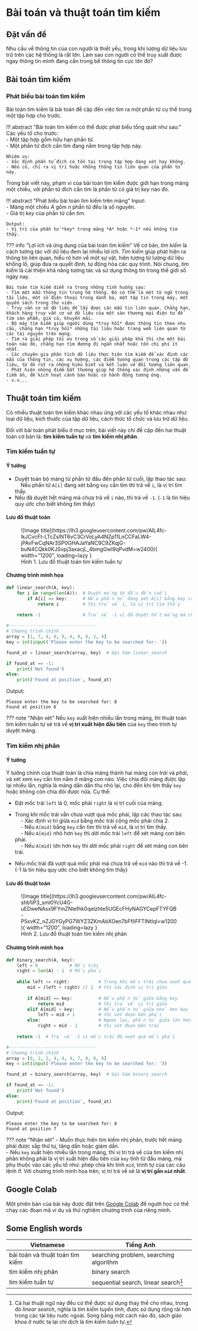 # Bài toán và thuật toán tìm kiếm

## Đặt vấn đề

Nhu cầu về thông tin của con người là thiết yếu, trong khi lượng dữ liệu lưu trữ trên các hệ thống là rất lớn. Làm sao con người có thể truy xuất được ngay thông tin mình đang cần trong bể thông tin cực lớn đó?  

## Bài toán tìm kiếm

### Phát biểu bài toán tìm kiếm

Bài toán tìm kiếm là bài toán đề cập đến việc tìm ra một phần tử cụ thể trong một tập hợp cho trước.   

!!! abstract "Bài toán tìm kiếm có thể được phát biểu tổng quát như sau:"
    Các yếu tố cho trước:  
    - Một tập hợp gồm hữu hạn phần tử.  
    - Một phần tử đích cần tìm đang nằm trong tập hợp này.  

    Nhiệm vụ:  
    - Xác định phần tử đích có tồn tại trong tập hợp đang xét hay không.  
    - Nếu có, chỉ ra vị trí hoặc những thông tin liên quan của phần tử này.  

Trong bài viết này, phạm vi của bài toán tìm kiếm được giới hạn trong mảng một chiều, với phần tử đích cần tìm là phần tử có giá trị *key* nào đó.  

!!! abstract "Phát biểu bài toán tìm kiếm trên mảng"
    Input:  
    - Mảng một chiều *A* gồm *n* phần tử đều là số nguyên.  
    - Giá trị *key* của phần tử cần tìm.  

    Output:  
    - Vị trí của phần tử *key* trong mảng *A* hoặc *-1* nếu không tìm thấy.  

??? info "Lợi ích và ứng dụng của bài toán tìm kiếm"
    Về cơ bản, *tìm kiếm* là cách tương tác với dữ liệu đem lại nhiều lợi ích. *Tìm kiếm* giúp phát hiện ra thông tin liên quan, hiểu rõ hơn về một sự vật, hiện tượng từ lượng dữ liệu khổng lồ, giúp đưa ra quyết định, tự động hóa các quy trình. Nói chung, *tìm kiếm* là cải thiện khả năng tương tác và sử dụng thông tin trong thế giới số ngày nay.  

    Bài toán tìm kiếm diễn ra trong những tình huống sau:  
    - Tìm một mẫu thông tin trong hệ thống. Đó có thể là một từ ngữ trong tài liệu, một số điện thoại trong danh bạ, một tập tin trong máy, một quyển sách trong thư viện.  
    - Truy vấn cơ sở dữ liệu để lấy được các mẫu tin liên quan. Chẳng hạn, khách hàng truy vấn cơ sở dữ liệu của một sàn thương mại điện tử để tìm sản phẩm, giá cả, khuyến mãi.  
    - Bộ máy tìm kiếm giúp người dùng *truy hồi* được thông tin theo nhu cầu, chẳng hạn *truy hồi* những tài liệu hoặc trang web liên quan từ các tài nguyên trên mạng.  
    - Tìm ra giải pháp tối ưu trong số các giải pháp khả thi cho một bài toán nào đó, chẳng hạn tìm đường đi ngắn nhất hoặc tốn chi phí ít nhất.  
    - Các chuyên gia phân tích dữ liệu thực hiện tìm kiếm để xác định các mẫu của thông tin, các xu hướng, các điểm tương quan trong các tập dữ liệu, từ đó rút ra những hiểu biết và kết luận về đối tượng liên quan.
    - Phát hiện những điểm bất thường giúp hệ thống xác định những vấn đề tiềm ẩn, để kích hoạt cảnh báo hoặc có hành động tương ứng.  
    - v.v...  

## Thuật toán tìm kiếm

Có nhiều thuật toán tìm kiếm khác nhau ứng với các yếu tố khác nhau như: loại dữ liệu, kích thước của tập dữ liệu, cách thức tổ chức và lưu trữ dữ liệu.  

Đối với bài toán phát biểu ở mục trên, bài viết này chỉ đề cập đến hai thuật toán cơ bản là: **tìm kiếm tuần tự** và **tìm kiếm nhị phân**.

### Tìm kiếm tuần tự

#### Ý tưởng

- Duyệt toàn bộ mảng từ phần tử đầu đến phần tử cuối, lặp thao tác sau:  
&nbsp;&nbsp;&nbsp;&nbsp;Nếu phần tử `A[i]` đang xét bằng `key` cần tìm thì trả về `i`, là vị trí tìm thấy.  
- Nếu đã duyệt hết mảng mà chưa trả về `i` nào, thì trả về `-1`. (`-1` là tín hiệu quy ước cho biết không tìm thấy)  

#### Lưu đồ thuật toán

<figure markdown>
  ![Image title](https://lh3.googleusercontent.com/pw/AIL4fc-lkJCvcFt-LTcZslNT6vC3CrVoLyA4NZp11LnCCFaLW4-jPAvFwCqNAr3SP0GHAJaYaNC9C9ZKqjG-buN4CQkk0KJSvpj3axacjL_4bmgGwI9qPvdM=w2400){ width="1200", loading=lazy }
  <figcaption>Hình 1. Lưu đồ thuật toán tìm kiếm tuần tự</figcaption>
</figure>

#### Chương trình minh họa
``` py linenums="1"
def linear_search(A, key):
    for i in range(len(A)):  # Duyệt mảng từ đầu đến cuối
        if A[i] == key:      # Nếu phần tử đang xét A[i] bằng key cần tìm
            return i         # thì trả về i, là vị trí tìm thấy
    
    return -1                # Trả về -1 vì đã duyệt hết mảng mà chưa trả về  i nào

#---------------------------------
# Chương trình chính
array = [1, 7, 4, 0, 9, 4, 8, 8, 2, 4]
key = int(input('Please enter the key to be searched for: '))

found_at = linear_search(array, key)  # Gợi hàm linear_search

if found_at == -1:
    print('Not found')
else:
    print('Found at position', found_at)
```

Output:  
``` pycon
Please enter the key to be searched for: 8
Found at position 6
```

??? note "Nhận xét"
    Nếu `key` xuất hiện nhiều lần trong mảng, thì thuật toán tìm kiếm tuần tự sẽ trả về **vị trí xuất hiện đầu tiên** của `key` theo trình tự duyệt mảng.  

### Tìm kiếm nhị phân
#### Ý tưởng

Ý tưởng chính của thuật toán là chia mảng thành hai mảng con *trái* và *phải*, và xét xem `key` cần tìm nằm ở mảng con nào. Việc chia đôi mảng được lặp lại nhiều lần, nghĩa là mảng dần dần thu nhỏ lại, cho đến khi tìm thấy `key` hoặc không còn chia đôi được nữa. Cụ thể:

- Đặt mốc trái `left` là 0, mốc phải `right` là vị trí cuối của mảng.  

- Trong khi mốc trái vẫn chưa vượt quá mốc phải, lặp các thao tác sau:  
&nbsp;&nbsp;&nbsp;&nbsp;- Xác định vị trí giữa `mid` bằng mốc trái cộng mốc phải chia 2.  
&nbsp;&nbsp;&nbsp;&nbsp;- Nếu `A[mid]` bằng `key` cần tìm thì trả về `mid`, là vị trí tìm thấy.  
&nbsp;&nbsp;&nbsp;&nbsp;- Nếu `A[mid]` nhỏ hơn `key` thì *dời* mốc trái `left` để xét mảng con bên phải.  
&nbsp;&nbsp;&nbsp;&nbsp;- Nếu `A[mid]` lớn hơn `key` thì *dời* mốc phải `right` để xét mảng con bên trái.    

- Nếu mốc trái đã vượt quá mốc phải mà chưa trả về `mid` nào thì trả về -1. (-1 là tín hiệu quy ước cho biết không tìm thấy)  

#### Lưu đồ thuật toán

<figure markdown>
  ![Image title](https://lh3.googleusercontent.com/pw/AIL4fc-shb1iP3_sml0YcU4G-uEDweNAsx9FYmZNlefhk0qelzhte5UGEcFHyNAGYCepFTYFQB-P5xvKZ_nZJGYGyPG7WYZ3ZKmAbXOen7bFfIiFFTINtlqI=w1200){ width="1200", loading=lazy }
  <figcaption>Hình 2. Lưu đồ thuật toán tìm kiếm nhị phân</figcaption>
</figure>

#### Chương trình minh họa

``` py linenums="1"
def binary_search(A, key):
    left = 0            # Mốc trái
    right = len(A) - 1  # Mốc phải
    
    while left <= right:           # Trong khi mốc trái chưa vượt quá mốc phải
        mid = (left + right) // 2  # thì xác định vị trí giữa
        
        if A[mid] == key:          # Nếu phần tử giữa bằng key
            return mid             # thì trả về vị trí giữa
        elif A[mid] < key:         # Nếu phần tử giữa nhỏ hơn key
            left = mid + 1         # thì xét đoạn bên phải
        else:                      # Ngược lại, phần tử giữa lớn hơn key
            right = mid - 1        # thì xét đoạn bên trái
    
    return -1  # Trả về -1 vì mốc trái đã vượt quá mốc phải

#---------------------------------
# Chương trình chính
array = [0, 1, 2, 4, 4, 4, 7, 8, 8, 9]
key = int(input('Please enter the key to be searched for: '))

found_at = binary_search(array, key)  # Gọi hàm binary_search

if found_at == -1:
    print('Not found')
else:
    print('Found at position', found_at)
```

Output:

``` pycon
Please enter the key to be searched for: 8
Found at position 7
```

??? note "Nhận xét"
    - Muốn thực hiện tìm kiếm nhị phân, trước hết mảng phải được sắp thứ tự, tăng dần hoặc giảm dần.  
    - Nếu `key` xuất hiện nhiều lần trong mảng, thì vị trí trả về của tìm kiếm nhị phân không phải là vị trí xuất hiện đầu tiên của `key` tính từ đầu mảng, mà phụ thuộc vào các yếu tố như: phép chia khi tính `mid`, trình tự của các câu lệnh if. Với chương trình minh họa trên, vị trí trả về sẽ là **vị trí gần `mid` nhất**.  

## Google Colab

Một phiên bản của bài này được đặt trên <a href="https://colab.research.google.com/drive/1xhy3RfkEaeQQuWfXm1b5Ev_txYnw9jjr?usp=sharing" target="_blank">Google Colab</a> để người học có thể chạy các đoạn mã ví dụ và thử nghiệm chương trình của riêng mình.  

## Some English words

| Vietnamese | Tiếng Anh | 
| --- | --- |
| bài toán và thuật toán tìm kiếm | searching problem, searching algorithm |
| tìm kiếm nhị phân | binary search | 
| tìm kiếm tuần tự | sequential search, linear search[^1] | 


 [^1]: Cả hai thuật ngữ này đều có thể được sử dụng thay thế cho nhau, trong đó *linear search*, nghĩa là *tìm kiếm tuyến tính*, được sử dụng rộng rãi hơn trong các tài liệu nước ngoài. Song bằng một cách nào đó, sách giáo khoa ở nước ta lại chỉ dịch là *tìm kiếm tuần tự*.  